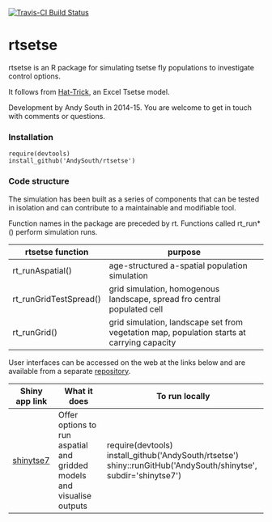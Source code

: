 [![Travis-CI Build Status](https://travis-ci.org/AndySouth/rtsetse.png?branch=master)](https://travis-ci.org/AndySouth/rtsetse)

rtsetse
========================================================

rtsetse is an R package for simulating tsetse fly populations to investigate control options.

It follows from [Hat-Trick](http://www.tsetse.org), an Excel Tsetse model.

Development by Andy South in 2014-15. You are welcome to get in touch with comments or questions.

### Installation

    require(devtools)    
    install_github('AndySouth/rtsetse')     


### Code structure
The simulation has been built as a series of components that can be tested in isolation and can contribute to a maintainable and modifiable tool.

Function names in the package are preceded by rt. Functions called rt_run*() perform simulation runs.


rtsetse function | purpose   
------------------------ | -------------
rt_runAspatial()         | age-structured a-spatial population simulation
rt_runGridTestSpread()   | grid simulation, homogenous landscape, spread fro central populated cell
rt_runGrid()             | grid simulation, landscape set from vegetation map, population starts at carrying capacity

User interfaces can be accessed on the web at the links below and are available from a separate [repository](https://github.com/AndySouth/shinytse).

Shiny app link  | What it does  | To run locally
------------- | -------------| -------------
[shinytse7](http://andysouth.shinyapps.io/shinytse7/) | Offer options to run aspatial and gridded models and visualise outputs | require(devtools)<br>install_github('AndySouth/rtsetse')<br>shiny::runGitHub('AndySouth/shinytse', subdir='shinytse7') 
